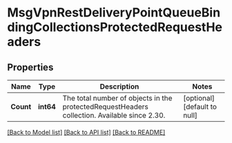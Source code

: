 # MsgVpnRestDeliveryPointQueueBindingCollectionsProtectedRequestHeaders

## Properties
Name | Type | Description | Notes
------------ | ------------- | ------------- | -------------
**Count** | **int64** | The total number of objects in the protectedRequestHeaders collection. Available since 2.30. | [optional] [default to null]

[[Back to Model list]](../README.md#documentation-for-models) [[Back to API list]](../README.md#documentation-for-api-endpoints) [[Back to README]](../README.md)


